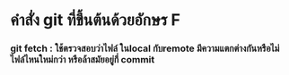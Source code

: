 # คำสั่ง git ที่ขึ้นต้นด้วยอักษร F
### git fetch : ใช้ตรวจสอบว่าไฟล์ ในlocal กับremote มีความแตกต่างกันหรือไม่ ไฟล์ไหนใหม่กว่า หรือล้าสมัยอยู่กี่ commit
